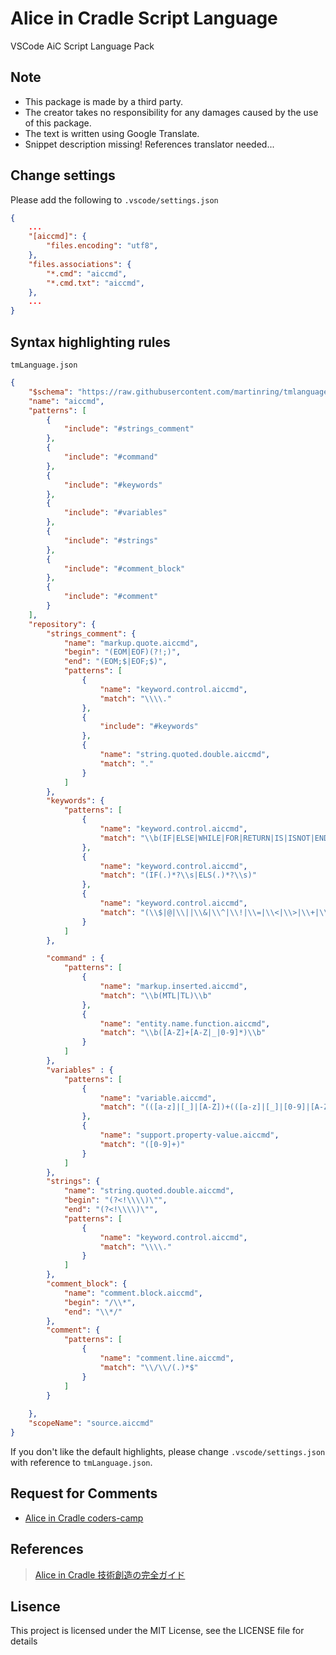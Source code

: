 # Alice in Cradle Script Language
VSCode AiC Script Language Pack

## Note
- This package is made by a third party.
- The creator takes no responsibility for any damages caused by the use of this package.
- The text is written using Google Translate.
- Snippet description missing! References translator needed...

## Change settings
Please add the following to `.vscode/settings.json`
```json
{
    ...
    "[aiccmd]": {
        "files.encoding": "utf8",
    },
    "files.associations": {
        "*.cmd": "aiccmd",
        "*.cmd.txt": "aiccmd",
    },
    ...
}
```

## Syntax highlighting rules
`tmLanguage.json`
```json
{
    "$schema": "https://raw.githubusercontent.com/martinring/tmlanguage/master/tmlanguage.json",
    "name": "aiccmd",
    "patterns": [
        {
            "include": "#strings_comment"
        },
        {
            "include": "#command"
        },
        {
            "include": "#keywords"
        },
        {
            "include": "#variables"
        },
        {
            "include": "#strings"
        },
        {
            "include": "#comment_block"
        },
        {
            "include": "#comment"
        }
    ],
    "repository": {
        "strings_comment": {
            "name": "markup.quote.aiccmd",
            "begin": "(EOM|EOF)(?!;)",
            "end": "(EOM;$|EOF;$)",
            "patterns": [
                {
                    "name": "keyword.control.aiccmd",
                    "match": "\\\\."
                },
                {
                    "include": "#keywords"
                },
                {
                    "name": "string.quoted.double.aiccmd",
                    "match": "."
                }
            ]
        },
        "keywords": {
            "patterns": [
                {
                    "name": "keyword.control.aiccmd",
                    "match": "\\b(IF|ELSE|WHILE|FOR|RETURN|IS|ISNOT|END|(.)*END|LABEL|GOTO)\\b"
                },
                {
                    "name": "keyword.control.aiccmd",
                    "match": "(IF(.)*?\\s|ELS(.)*?\\s)"
                },
                {
                    "name": "keyword.control.aiccmd",
                    "match": "(\\$|@|\\||\\&|\\^|\\!|\\=|\\<|\\>|\\+|\\-|\\*|#|\\~|%)"
                }
            ]
        },

        "command" : {
            "patterns": [
                {
                    "name": "markup.inserted.aiccmd",
                    "match": "\\b(MTL|TL)\\b"
                },
                {
                    "name": "entity.name.function.aiccmd",
                    "match": "\\b([A-Z]+[A-Z|_|0-9]*)\\b"
                }
            ]
        },
        "variables" : {
            "patterns": [
                {
                    "name": "variable.aiccmd",
                    "match": "(([a-z]|[_]|[A-Z])+(([a-z]|[_]|[0-9]|[A-Z])*))"
                },
                {
                    "name": "support.property-value.aiccmd",
                    "match": "([0-9]+)"
                }
            ]
        },
        "strings": {
            "name": "string.quoted.double.aiccmd",
            "begin": "(?<!\\\\)\"",
            "end": "(?<!\\\\)\"",
            "patterns": [
                {
                    "name": "keyword.control.aiccmd",
                    "match": "\\\\."
                }
            ]
        },
        "comment_block": {
            "name": "comment.block.aiccmd",
            "begin": "/\\*",
            "end": "\\*/"
        },
        "comment": {
            "patterns": [
                {
                    "name": "comment.line.aiccmd",
                    "match": "\\/\\/(.)*$"
                }
            ]
        }
        
    },
    "scopeName": "source.aiccmd"
}
```
If you don't like the default highlights, please change `.vscode/settings.json` with reference to `tmLanguage.json`.

## Request for Comments
- [Alice in Cradle coders-camp](https://discord.com/channels/973550788695687168/1006504267735113771)

## References
> [Alice in Cradle 技術創造の完全ガイド](https://aliceincradle.org/hashcode.html)

## Lisence
This project is licensed under the MIT License, see the LICENSE file for details
